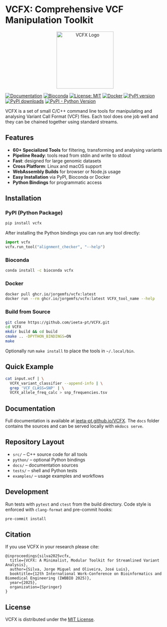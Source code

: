# VCFX: Comprehensive VCF Manipulation Toolkit

<p align="center">
  <img src="assets/images/VCFX.png" alt="VCFX Logo" width="180"/>
</p>

[![Documentation](https://img.shields.io/badge/docs-GitHub%20Pages-blue)](https://ieeta-pt.github.io/VCFX/)
[![Bioconda](https://img.shields.io/conda/vn/bioconda/vcfx.svg)](https://anaconda.org/bioconda/vcfx)
[![License: MIT](https://img.shields.io/badge/License-MIT-yellow.svg)](https://opensource.org/licenses/MIT)
[![Docker](https://img.shields.io/badge/Docker-GHCR-blue)](https://ieeta-pt.github.io/VCFX/docker/)
[![PyPI version](https://img.shields.io/pypi/v/vcfx.svg)](https://pypi.org/project/vcfx/)
[![PyPI downloads](https://img.shields.io/pypi/dm/vcfx.svg)](https://pypi.org/project/vcfx/)
[![PyPI - Python Version](https://img.shields.io/pypi/pyversions/vcfx.svg)](https://pypi.org/project/vcfx/)

VCFX is a set of small C/C++ command line tools for manipulating and analysing Variant Call Format (VCF) files. Each tool does one job well and they can be chained together using standard streams.

## Features

- **60+ Specialized Tools** for filtering, transforming and analysing variants
- **Pipeline Ready**: tools read from stdin and write to stdout
- **Fast**: designed for large genomic datasets
- **Cross Platform**: Linux and macOS support
- **WebAssembly Builds** for browser or Node.js usage
- **Easy Installation** via PyPI, Bioconda or Docker
- **Python Bindings** for programmatic access

## Installation

### PyPI (Python Package)
```bash
pip install vcfx
```
After installing the Python bindings you can run any tool directly:
```python
import vcfx
vcfx.run_tool("alignment_checker", "--help")
```

### Bioconda
```bash
conda install -c bioconda vcfx
```

### Docker
```bash
docker pull ghcr.io/jorgemfs/vcfx:latest
docker run --rm ghcr.io/jorgemfs/vcfx:latest VCFX_tool_name --help
```

### Build from Source
```bash
git clone https://github.com/ieeta-pt/VCFX.git
cd VCFX
mkdir build && cd build
cmake .. -DPYTHON_BINDINGS=ON
make
```
Optionally run `make install` to place the tools in `~/.local/bin`.

## Quick Example
```bash
cat input.vcf | \
  VCFX_variant_classifier --append-info | \
  grep 'VCF_CLASS=SNP' | \
  VCFX_allele_freq_calc > snp_frequencies.tsv
```

## Documentation

Full documentation is available at [ieeta-pt.github.io/VCFX](https://ieeta-pt.github.io/VCFX/). The `docs` folder contains the sources and can be served locally with `mkdocs serve`.

## Repository Layout

- `src/` – C++ source code for all tools
- `python/` – optional Python bindings
- `docs/` – documentation sources
- `tests/` – shell and Python tests
- `examples/` – usage examples and workflows

## Development

Run tests with `pytest` and `ctest` from the build directory. Code style is enforced with `clang-format` and pre-commit hooks:
```bash
pre-commit install
```

## Citation

If you use VCFX in your research please cite:
```
@inproceedings{silva2025vcfx,
  title={VCFX: A Minimalist, Modular Toolkit for Streamlined Variant Analysis},
  author={Silva, Jorge Miguel and Oliveira, José Luis},
  booktitle={12th International Work-Conference on Bioinformatics and Biomedical Engineering (IWBBIO 2025)},
  year={2025},
  organization={Springer}
}
```

## License

VCFX is distributed under the [MIT License](LICENSE).
